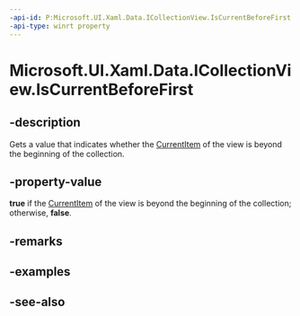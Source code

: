 ```yaml
---
-api-id: P:Microsoft.UI.Xaml.Data.ICollectionView.IsCurrentBeforeFirst
-api-type: winrt property
---
```


<!-- Property syntax
public bool IsCurrentBeforeFirst { get; }
-->

# Microsoft.UI.Xaml.Data.ICollectionView.IsCurrentBeforeFirst

## -description
Gets a value that indicates whether the [CurrentItem](icollectionview_currentitem.md) of the view is beyond the beginning of the collection.

## -property-value
**true** if the [CurrentItem](icollectionview_currentitem.md) of the view is beyond the beginning of the collection; otherwise, **false**.

## -remarks

## -examples

## -see-also
